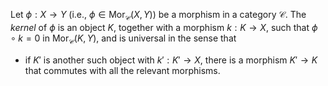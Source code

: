 Let $\phi: X \to Y$ (i.e., $\phi \in \mathrm{Mor}_{\mathcal{C}}(X, Y)$) be a morphism in a category $\mathcal{C}$. The *kernel* of $\phi$ is an object $K$, together with a morphism $k: K \to X$, such that $\phi \circ k = 0$ in $\mathrm{Mor}_{\mathcal{C}}(K, Y)$, and is universal in the sense that 

- if $K'$ is another such object with $k': K' \to X$, there is a morphism $K' \to K$ that commutes with all the relevant morphisms.
